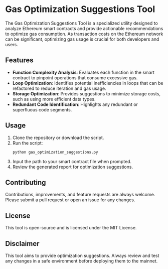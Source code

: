 # Gas Optimization Suggestions Tool

The Gas Optimization Suggestions Tool is a specialized utility designed to analyze Ethereum smart contracts and provide actionable recommendations to optimize gas consumption. As transaction costs on the Ethereum network can be significant, optimizing gas usage is crucial for both developers and users.

## Features

- **Function Complexity Analysis**: Evaluates each function in the smart contract to pinpoint operations that consume excessive gas.
- **Loop Optimization**: Identifies potential inefficiencies in loops that can be refactored to reduce iteration and gas usage.
- **Storage Optimization**: Provides suggestions to minimize storage costs, such as using more efficient data types.
- **Redundant Code Identification**: Highlights any redundant or superfluous code segments.

## Usage

1. Clone the repository or download the script.
2. Run the script:
   ```
   python gas_optimization_suggestions.py
   ```
3. Input the path to your smart contract file when prompted.
4. Review the generated report for optimization suggestions.

## Contributing

Contributions, improvements, and feature requests are always welcome. Please submit a pull request or open an issue for any changes.

## License

This tool is open-source and is licensed under the MIT License.

## Disclaimer

This tool aims to provide optimization suggestions. Always review and test any changes in a safe environment before deploying them to the mainnet.
